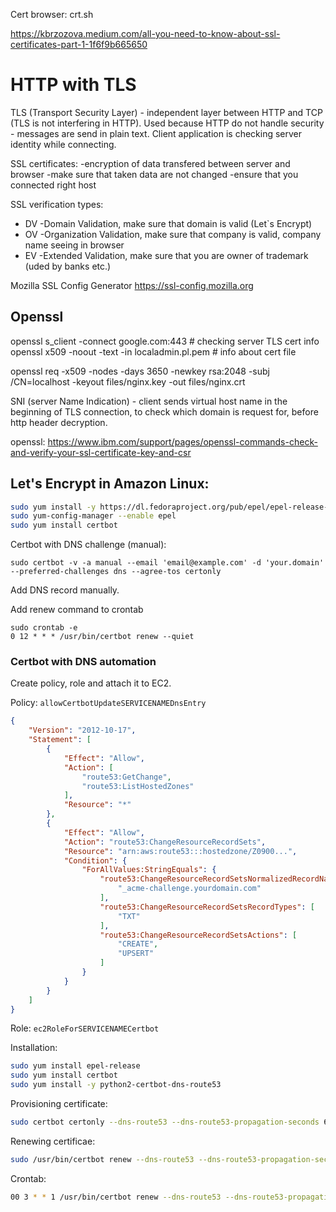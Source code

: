 Cert browser:
crt.sh

https://kbrzozova.medium.com/all-you-need-to-know-about-ssl-certificates-part-1-1f6f9b665650

# HTTP with TLS
TLS (Transport Security Layer) - independent layer between HTTP and TCP (TLS is not interfering in HTTP). 
Used because HTTP do not handle security - messages are send in plain text. 
Client application is checking server identity while connecting. 

SSL certificates:
-encryption of data transfered between server and browser
-make sure that taken data are not changed
-ensure that you connected right host

SSL verification types:
* DV -Domain Validation, make sure that domain is valid (Let`s Encrypt)
* OV -Organization Validation, make sure that company is valid, company name seeing in browser 
* EV -Extended Validation, make sure that you are owner of trademark (uded  by banks etc.) 

Mozilla SSL Config Generator
https://ssl-config.mozilla.org

## Openssl
openssl s_client -connect google.com:443            # checking server TLS cert info
openssl x509 -noout -text -in localadmin.pl.pem     # info about cert file

openssl req -x509 -nodes -days 3650 -newkey rsa:2048 -subj /CN=localhost -keyout files/nginx.key -out files/nginx.crt

SNI (server Name Indication) - client sends virtual host name in the beginning of TLS connection, to check which domain is request for, before http header decryption.   

openssl:
https://www.ibm.com/support/pages/openssl-commands-check-and-verify-your-ssl-certificate-key-and-csr


## Let's Encrypt in Amazon Linux:
```sh
sudo yum install -y https://dl.fedoraproject.org/pub/epel/epel-release-latest-7.noarch.rpm
sudo yum-config-manager --enable epel
sudo yum install certbot
```
Certbot with DNS challenge (manual):
```
sudo certbot -v -a manual --email 'email@example.com' -d 'your.domain' --preferred-challenges dns --agree-tos certonly
```
Add DNS record manually. 

Add renew command to crontab
```
sudo crontab -e
0 12 * * * /usr/bin/certbot renew --quiet
```

### Certbot with DNS automation

Create policy, role and attach it to EC2.

Policy: `allowCertbotUpdateSERVICENAMEDnsEntry`

```json
{
    "Version": "2012-10-17",
    "Statement": [
        {
            "Effect": "Allow",
            "Action": [
                "route53:GetChange",
                "route53:ListHostedZones"
            ],
            "Resource": "*"
        },
        {
            "Effect": "Allow",
            "Action": "route53:ChangeResourceRecordSets",
            "Resource": "arn:aws:route53:::hostedzone/Z0900...",
            "Condition": {
                "ForAllValues:StringEquals": {
                    "route53:ChangeResourceRecordSetsNormalizedRecordNames": [
                        "_acme-challenge.yourdomain.com"
                    ],
                    "route53:ChangeResourceRecordSetsRecordTypes": [
                        "TXT"
                    ],
                    "route53:ChangeResourceRecordSetsActions": [
                        "CREATE",
                        "UPSERT"
                    ]
                }
            }
        }
    ]
}
```

Role:
`ec2RoleForSERVICENAMECertbot`

Installation:
```sh
sudo yum install epel-release
sudo yum install certbot
sudo yum install -y python2-certbot-dns-route53
```
Provisioning certificate:
```sh
sudo certbot certonly --dns-route53 --dns-route53-propagation-seconds 60 -d DOMAIN.NAME
```
Renewing certificae:
```sh
sudo /usr/bin/certbot renew --dns-route53 --dns-route53-propagation-seconds 60
```
Crontab:
```sh
00 3 * * 1 /usr/bin/certbot renew --dns-route53 --dns-route53-propagation-seconds 60
```